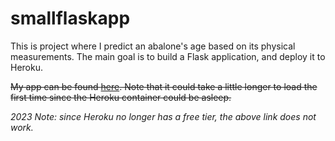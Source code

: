 # smallflaskapp

This is project where I predict an abalone's age based on its physical measurements. The main goal is to build a Flask application, and deploy it to Heroku. 


~~My app can be found [here](https://abaloneringsprediction.herokuapp.com/). Note that it could take a little longer to load the first time since the Heroku container could be asleep.~~

_2023 Note: since Heroku no longer has a free tier, the above link does not work._

